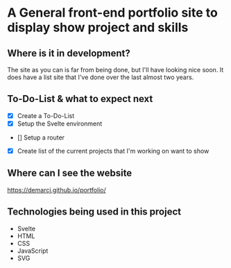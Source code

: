 # A General front-end portfolio site to display show project and skills

## Where is it in development?

The site as you can is far from being done, but I'll have looking nice soon. It does have a list site that I've done over the last almost two years. 

## To-Do-List & what to expect next

- [x] Create a To-Do-List
- [x] Setup the Svelte environment
- [] Setup a router
- [x] Create list of the current projects that I'm working on want to show

## Where can I see the website 

https://demarcj.github.io/portfolio/

## Technologies being used in this project
* Svelte
* HTML
* CSS
* JavaScript
* SVG